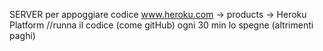SERVER per appoggiare codice
www.heroku.com  ->  products -> Heroku Platform //runna il codice (come gitHub)
ogni 30 min lo spegne (altrimenti paghi)
